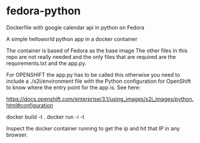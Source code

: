 # fedora-python
Dockerfile with google calendar api in python on Fedora

A simple helloworld python app in a docker container

The container is based of Fedora as the base image
The other files in this repo are not really needed and the only files that are required are the requirements.txt and the app.py.

For OPENSHIFT the app.py has to be called this otherwise you need to include a ./s2i/environment file with the Python configuration for OpenShift to know where the entry point for the app is. See here:

https://docs.openshift.com/enterprise/3.1/using_images/s2i_images/python.html#configuration

docker build -t <name> .
docker run -i -t <name>

Inspect the docker container running to get the ip and hit that IP in any browser.
